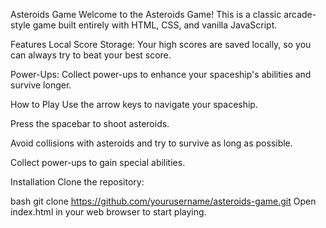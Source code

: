 Asteroids Game
Welcome to the Asteroids Game! This is a classic arcade-style game built entirely with HTML, CSS, and vanilla JavaScript.

Features
Local Score Storage: Your high scores are saved locally, so you can always try to beat your best score.

Power-Ups: Collect power-ups to enhance your spaceship's abilities and survive longer.

How to Play
Use the arrow keys to navigate your spaceship.

Press the spacebar to shoot asteroids.

Avoid collisions with asteroids and try to survive as long as possible.

Collect power-ups to gain special abilities.

Installation
Clone the repository:

bash
git clone https://github.com/yourusername/asteroids-game.git
Open index.html in your web browser to start playing.
